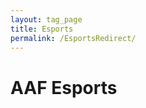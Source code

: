 ```yaml
---
layout: tag_page
title: Esports
permalink: /EsportsRedirect/
---
```

# AAF Esports

<script>
window.location.replace("https://esports.asfaltoascari.com/");
</script>


<script type="text/javascript">
var embed = new Twitch.Embed("twitch-embed", {
channel: "asfaltoascari",
layout: "video",
autoplay: true,
});

embed.addEventListener(Twitch.Embed.VIDEO_READY, () => {
var player = embed.getPlayer();
player.play();
});
</script>
